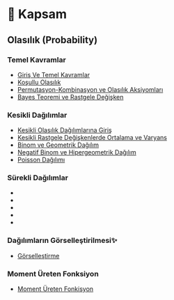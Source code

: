 # :bookmark_tabs: Kapsam
## Olasılık (Probability)
### Temel Kavramlar
+ [Giriş Ve Temel Kavramlar]()
+ [Koşullu Olasılık]()
+ [Permutasyon-Kombinasyon ve Olasılık Aksiyomları]()
+ [Bayes Teoremi ve Rastgele Değişken]()

### Kesikli Dağılımlar
+ [Kesikli Olasılık Dağılımlarına Giriş]()
+ [Kesikli Rastgele Değişkenlerde Ortalama ve Varyans]()
+ [Binom ve Geometrik Dağılım]()
+ [Negatif Binom ve Hipergeometrik Dağılım]()
+ [Poisson Dağılımı]()

### Sürekli Dağılımlar
+ []()
+ []()
+ []()
+ []()
+ []()

### Dağılımların Görselleştirilmesi:sparkles:
+ [Görselleştirme]()

### Moment Üreten Fonksiyon
+ [Moment Üreten Fonkisyon]()